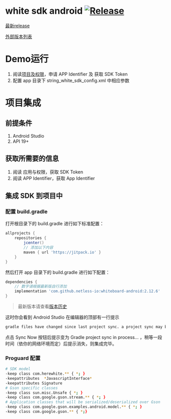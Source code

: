 # white sdk android [![Release](https://jitpack.io/v/netless-io/whiteboard-android.svg)](https://jitpack.io/#netless-io/whiteboard-android)

[最新release](https://github.com/netless-io/whiteboard-android/releases/latest)

[外部版本列表](https://jitpack.io/com/github/netless-io/whiteboard-android)

# Demo运行
1. 阅读[项目及权限](https://developer.netless.link/document-zh/home/project-and-authority)，申请 APP Identifier 及 获取 SDK Token
2. 配置 app 目录下 string_white_sdk_config.xml 中相应参数

# 项目集成

## 前提条件
1. Android Studio 
2. API 19+

## 获取所需要的信息
1. 阅读 应用与权限，获取 SDK Token
2. 阅读 APP Identifier，获取 App Identifier

## 集成 SDK 到项目中

### 配置 build.gradle
打开根目录下的 build.gradle 进行如下标准配置：
```groovy
allprojects {
    repositories {
        jcenter()
        // 添加以下内容
        maven { url 'https://jitpack.io' }
    }
}
```

然后打开 app 目录下的 build.gradle 进行如下配置：
```groovy
dependencies {
    // 数字请根据最新版自行添加
    implementation 'com.github.netless-io:whiteboard-android:2.12.6'
}
```

> 最新版本请查看[版本历史](https://developer.netless.link/android-zh/home/android-changelog)

这时你会看到 Android Studio 在编辑器的顶部有一行提示
```sh
gradle files have changed since last project sync. a project sync may be necessary for the IDE to work properly
```
点击 Sync Now 按钮后提示变为 Gradle project sync in process... ，稍等一段时间（依你的网络环境而定）后提示消失，则集成完毕。

### Proguard 配置
```bash
# SDK model
-keep class com.herewhite.** { *; }
-keepattributes  *JavascriptInterface*
-keepattributes Signature
# Gson specific classes
-keep class sun.misc.Unsafe { *; }
-keep class com.google.gson.stream.** { *; }
# Application classes that will be serialized/deserialized over Gson
-keep class com.google.gson.examples.android.model.** { *; }
-keep class com.google.gson.** { *;}
```
